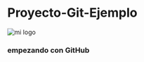 # Proyecto-Git-Ejemplo

![mi logo](https://telegra.ph/file/de83d951b5c4cbe37ba40.png)

### empezando con GitHub
